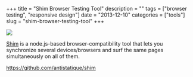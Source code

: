 +++
title = "Shim Browser Testing Tool"
description = ""
tags = ["browser testing", "responsive design"]
date = "2013-12-10"
categories = ["tools"]
slug = "shim-browser-testing-tool"
+++


<div class="tool-screenshot mb1"><a href="https://github.com/antistatique/shim"><img id="bluga-thumbnail-2862" class="bluga-thumbnail custom" src="//konigi.com/media/bluga/
wt52a7920a02f48_custom.jpg"/></a></div><p><a href="https://github.com/antistatique/shim">Shim</a> is a node.js-based browser-compatibility tool that lets you synchronize several devices/browsers and surf the same pages simultaneously on all of them.</p>

  
<p><a href="https://github.com/antistatique/shim">https://github.com/antistatique/shim</a></p>
      
